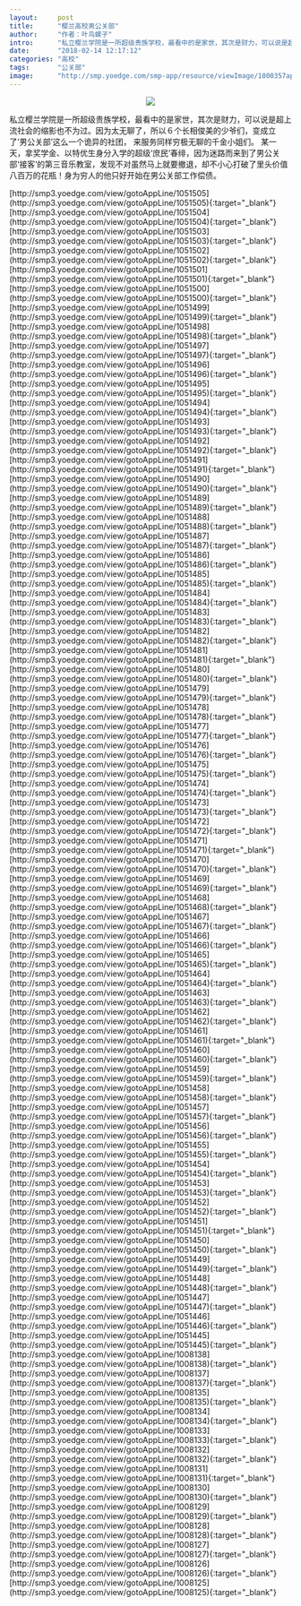 ```yaml
---
layout:     post
title:      "樱兰高校男公关部"
author:     "作者：叶鸟螺子"
intro:      "私立樱兰学院是一所超级贵族学校，最看中的是家世，其次是财力，可以说是超上流社会的缩影也不为过。因为太无聊了，所以６个长相俊美的少爷们，变成立了‘男公关部’这么一个诡异的社团， 来服务同样穷极无聊的千金小姐们。 某一天，拿奖学金、以特优生身分入学的超级‘庶民’春绯，因为迷路而来到了男公关部‘接客’的第三音乐教室，发现不对虽然马上就要撤退，却不小心打破了里头价值八百万的花瓶！身为穷人的他只好开始在男公关部工作偿债。"
date:       "2018-02-14 12:17:12"
categories: "高校"
tags:       "公关部"
image:      "http://smp.yoedge.com/smp-app/resource/viewImage/1000357appline.png"
---
```

<div style="text-align: center">
<p><img src="http://smp.yoedge.com/smp-app/resource/viewImage/1000357appline.png"/></p>
</div>
<p class="post-meta">
<span>私立樱兰学院是一所超级贵族学校，最看中的是家世，其次是财力，可以说是超上流社会的缩影也不为过。因为太无聊了，所以６个长相俊美的少爷们，变成立了‘男公关部’这么一个诡异的社团， 来服务同样穷极无聊的千金小姐们。 某一天，拿奖学金、以特优生身分入学的超级‘庶民’春绯，因为迷路而来到了男公关部‘接客’的第三音乐教室，发现不对虽然马上就要撤退，却不小心打破了里头价值八百万的花瓶！身为穷人的他只好开始在男公关部工作偿债。</span>
</p>
[http://smp3.yoedge.com/view/gotoAppLine/1051505](http://smp3.yoedge.com/view/gotoAppLine/1051505){:target="_blank"}
[http://smp3.yoedge.com/view/gotoAppLine/1051504](http://smp3.yoedge.com/view/gotoAppLine/1051504){:target="_blank"}
[http://smp3.yoedge.com/view/gotoAppLine/1051503](http://smp3.yoedge.com/view/gotoAppLine/1051503){:target="_blank"}
[http://smp3.yoedge.com/view/gotoAppLine/1051502](http://smp3.yoedge.com/view/gotoAppLine/1051502){:target="_blank"}
[http://smp3.yoedge.com/view/gotoAppLine/1051501](http://smp3.yoedge.com/view/gotoAppLine/1051501){:target="_blank"}
[http://smp3.yoedge.com/view/gotoAppLine/1051500](http://smp3.yoedge.com/view/gotoAppLine/1051500){:target="_blank"}
[http://smp3.yoedge.com/view/gotoAppLine/1051499](http://smp3.yoedge.com/view/gotoAppLine/1051499){:target="_blank"}
[http://smp3.yoedge.com/view/gotoAppLine/1051498](http://smp3.yoedge.com/view/gotoAppLine/1051498){:target="_blank"}
[http://smp3.yoedge.com/view/gotoAppLine/1051497](http://smp3.yoedge.com/view/gotoAppLine/1051497){:target="_blank"}
[http://smp3.yoedge.com/view/gotoAppLine/1051496](http://smp3.yoedge.com/view/gotoAppLine/1051496){:target="_blank"}
[http://smp3.yoedge.com/view/gotoAppLine/1051495](http://smp3.yoedge.com/view/gotoAppLine/1051495){:target="_blank"}
[http://smp3.yoedge.com/view/gotoAppLine/1051494](http://smp3.yoedge.com/view/gotoAppLine/1051494){:target="_blank"}
[http://smp3.yoedge.com/view/gotoAppLine/1051493](http://smp3.yoedge.com/view/gotoAppLine/1051493){:target="_blank"}
[http://smp3.yoedge.com/view/gotoAppLine/1051492](http://smp3.yoedge.com/view/gotoAppLine/1051492){:target="_blank"}
[http://smp3.yoedge.com/view/gotoAppLine/1051491](http://smp3.yoedge.com/view/gotoAppLine/1051491){:target="_blank"}
[http://smp3.yoedge.com/view/gotoAppLine/1051490](http://smp3.yoedge.com/view/gotoAppLine/1051490){:target="_blank"}
[http://smp3.yoedge.com/view/gotoAppLine/1051489](http://smp3.yoedge.com/view/gotoAppLine/1051489){:target="_blank"}
[http://smp3.yoedge.com/view/gotoAppLine/1051488](http://smp3.yoedge.com/view/gotoAppLine/1051488){:target="_blank"}
[http://smp3.yoedge.com/view/gotoAppLine/1051487](http://smp3.yoedge.com/view/gotoAppLine/1051487){:target="_blank"}
[http://smp3.yoedge.com/view/gotoAppLine/1051486](http://smp3.yoedge.com/view/gotoAppLine/1051486){:target="_blank"}
[http://smp3.yoedge.com/view/gotoAppLine/1051485](http://smp3.yoedge.com/view/gotoAppLine/1051485){:target="_blank"}
[http://smp3.yoedge.com/view/gotoAppLine/1051484](http://smp3.yoedge.com/view/gotoAppLine/1051484){:target="_blank"}
[http://smp3.yoedge.com/view/gotoAppLine/1051483](http://smp3.yoedge.com/view/gotoAppLine/1051483){:target="_blank"}
[http://smp3.yoedge.com/view/gotoAppLine/1051482](http://smp3.yoedge.com/view/gotoAppLine/1051482){:target="_blank"}
[http://smp3.yoedge.com/view/gotoAppLine/1051481](http://smp3.yoedge.com/view/gotoAppLine/1051481){:target="_blank"}
[http://smp3.yoedge.com/view/gotoAppLine/1051480](http://smp3.yoedge.com/view/gotoAppLine/1051480){:target="_blank"}
[http://smp3.yoedge.com/view/gotoAppLine/1051479](http://smp3.yoedge.com/view/gotoAppLine/1051479){:target="_blank"}
[http://smp3.yoedge.com/view/gotoAppLine/1051478](http://smp3.yoedge.com/view/gotoAppLine/1051478){:target="_blank"}
[http://smp3.yoedge.com/view/gotoAppLine/1051477](http://smp3.yoedge.com/view/gotoAppLine/1051477){:target="_blank"}
[http://smp3.yoedge.com/view/gotoAppLine/1051476](http://smp3.yoedge.com/view/gotoAppLine/1051476){:target="_blank"}
[http://smp3.yoedge.com/view/gotoAppLine/1051475](http://smp3.yoedge.com/view/gotoAppLine/1051475){:target="_blank"}
[http://smp3.yoedge.com/view/gotoAppLine/1051474](http://smp3.yoedge.com/view/gotoAppLine/1051474){:target="_blank"}
[http://smp3.yoedge.com/view/gotoAppLine/1051473](http://smp3.yoedge.com/view/gotoAppLine/1051473){:target="_blank"}
[http://smp3.yoedge.com/view/gotoAppLine/1051472](http://smp3.yoedge.com/view/gotoAppLine/1051472){:target="_blank"}
[http://smp3.yoedge.com/view/gotoAppLine/1051471](http://smp3.yoedge.com/view/gotoAppLine/1051471){:target="_blank"}
[http://smp3.yoedge.com/view/gotoAppLine/1051470](http://smp3.yoedge.com/view/gotoAppLine/1051470){:target="_blank"}
[http://smp3.yoedge.com/view/gotoAppLine/1051469](http://smp3.yoedge.com/view/gotoAppLine/1051469){:target="_blank"}
[http://smp3.yoedge.com/view/gotoAppLine/1051468](http://smp3.yoedge.com/view/gotoAppLine/1051468){:target="_blank"}
[http://smp3.yoedge.com/view/gotoAppLine/1051467](http://smp3.yoedge.com/view/gotoAppLine/1051467){:target="_blank"}
[http://smp3.yoedge.com/view/gotoAppLine/1051466](http://smp3.yoedge.com/view/gotoAppLine/1051466){:target="_blank"}
[http://smp3.yoedge.com/view/gotoAppLine/1051465](http://smp3.yoedge.com/view/gotoAppLine/1051465){:target="_blank"}
[http://smp3.yoedge.com/view/gotoAppLine/1051464](http://smp3.yoedge.com/view/gotoAppLine/1051464){:target="_blank"}
[http://smp3.yoedge.com/view/gotoAppLine/1051463](http://smp3.yoedge.com/view/gotoAppLine/1051463){:target="_blank"}
[http://smp3.yoedge.com/view/gotoAppLine/1051462](http://smp3.yoedge.com/view/gotoAppLine/1051462){:target="_blank"}
[http://smp3.yoedge.com/view/gotoAppLine/1051461](http://smp3.yoedge.com/view/gotoAppLine/1051461){:target="_blank"}
[http://smp3.yoedge.com/view/gotoAppLine/1051460](http://smp3.yoedge.com/view/gotoAppLine/1051460){:target="_blank"}
[http://smp3.yoedge.com/view/gotoAppLine/1051459](http://smp3.yoedge.com/view/gotoAppLine/1051459){:target="_blank"}
[http://smp3.yoedge.com/view/gotoAppLine/1051458](http://smp3.yoedge.com/view/gotoAppLine/1051458){:target="_blank"}
[http://smp3.yoedge.com/view/gotoAppLine/1051457](http://smp3.yoedge.com/view/gotoAppLine/1051457){:target="_blank"}
[http://smp3.yoedge.com/view/gotoAppLine/1051456](http://smp3.yoedge.com/view/gotoAppLine/1051456){:target="_blank"}
[http://smp3.yoedge.com/view/gotoAppLine/1051455](http://smp3.yoedge.com/view/gotoAppLine/1051455){:target="_blank"}
[http://smp3.yoedge.com/view/gotoAppLine/1051454](http://smp3.yoedge.com/view/gotoAppLine/1051454){:target="_blank"}
[http://smp3.yoedge.com/view/gotoAppLine/1051453](http://smp3.yoedge.com/view/gotoAppLine/1051453){:target="_blank"}
[http://smp3.yoedge.com/view/gotoAppLine/1051452](http://smp3.yoedge.com/view/gotoAppLine/1051452){:target="_blank"}
[http://smp3.yoedge.com/view/gotoAppLine/1051451](http://smp3.yoedge.com/view/gotoAppLine/1051451){:target="_blank"}
[http://smp3.yoedge.com/view/gotoAppLine/1051450](http://smp3.yoedge.com/view/gotoAppLine/1051450){:target="_blank"}
[http://smp3.yoedge.com/view/gotoAppLine/1051449](http://smp3.yoedge.com/view/gotoAppLine/1051449){:target="_blank"}
[http://smp3.yoedge.com/view/gotoAppLine/1051448](http://smp3.yoedge.com/view/gotoAppLine/1051448){:target="_blank"}
[http://smp3.yoedge.com/view/gotoAppLine/1051447](http://smp3.yoedge.com/view/gotoAppLine/1051447){:target="_blank"}
[http://smp3.yoedge.com/view/gotoAppLine/1051446](http://smp3.yoedge.com/view/gotoAppLine/1051446){:target="_blank"}
[http://smp3.yoedge.com/view/gotoAppLine/1051445](http://smp3.yoedge.com/view/gotoAppLine/1051445){:target="_blank"}
[http://smp3.yoedge.com/view/gotoAppLine/1008138](http://smp3.yoedge.com/view/gotoAppLine/1008138){:target="_blank"}
[http://smp3.yoedge.com/view/gotoAppLine/1008137](http://smp3.yoedge.com/view/gotoAppLine/1008137){:target="_blank"}
[http://smp3.yoedge.com/view/gotoAppLine/1008135](http://smp3.yoedge.com/view/gotoAppLine/1008135){:target="_blank"}
[http://smp3.yoedge.com/view/gotoAppLine/1008134](http://smp3.yoedge.com/view/gotoAppLine/1008134){:target="_blank"}
[http://smp3.yoedge.com/view/gotoAppLine/1008133](http://smp3.yoedge.com/view/gotoAppLine/1008133){:target="_blank"}
[http://smp3.yoedge.com/view/gotoAppLine/1008132](http://smp3.yoedge.com/view/gotoAppLine/1008132){:target="_blank"}
[http://smp3.yoedge.com/view/gotoAppLine/1008131](http://smp3.yoedge.com/view/gotoAppLine/1008131){:target="_blank"}
[http://smp3.yoedge.com/view/gotoAppLine/1008130](http://smp3.yoedge.com/view/gotoAppLine/1008130){:target="_blank"}
[http://smp3.yoedge.com/view/gotoAppLine/1008129](http://smp3.yoedge.com/view/gotoAppLine/1008129){:target="_blank"}
[http://smp3.yoedge.com/view/gotoAppLine/1008128](http://smp3.yoedge.com/view/gotoAppLine/1008128){:target="_blank"}
[http://smp3.yoedge.com/view/gotoAppLine/1008127](http://smp3.yoedge.com/view/gotoAppLine/1008127){:target="_blank"}
[http://smp3.yoedge.com/view/gotoAppLine/1008126](http://smp3.yoedge.com/view/gotoAppLine/1008126){:target="_blank"}
[http://smp3.yoedge.com/view/gotoAppLine/1008125](http://smp3.yoedge.com/view/gotoAppLine/1008125){:target="_blank"}


